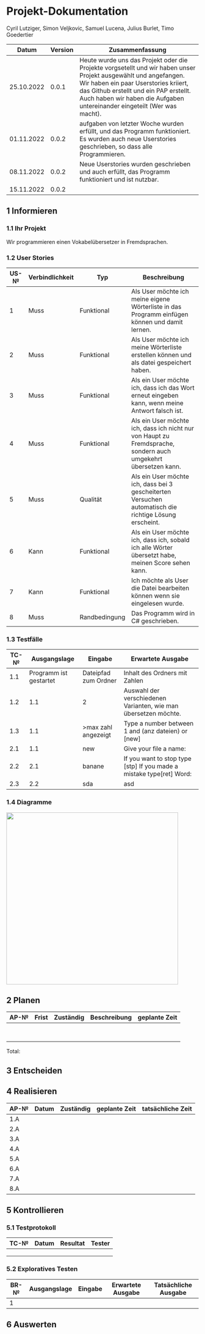 
# Projekt-Dokumentation


Cyril Lutziger, Simon Veljkovic, Samuel Lucena, Julius Burlet, Timo Goedertier

| Datum | Version | Zusammenfassung                                              |
| ----- | ------- | ------------------------------------------------------------ |
| 25.10.2022| 0.0.1 | Heute wurde uns das Projekt oder die Projekte vorgsetellt und wir haben unser Projekt ausgewählt und angefangen. Wir haben ein paar Userstories kriiert, das Github erstellt und ein PAP erstellt. Auch haben  wir haben die Aufgaben untereinander eingeteilt (Wer was macht). |
| 01.11.2022| 0.0.2 | aufgaben von letzter Woche wurden erfüllt, und das Programm funktioniert. Es wurden auch neue Userstories geschrieben, so dass alle Programmieren.|
| 08.11.2022| 0.0.2 | Neue Userstories wurden geschrieben und auch erfüllt, das Programm funktioniert und ist nutzbar.|
| 15.11.2022| 0.0.2 | |

## 1 Informieren

### 1.1 Ihr Projekt

Wir programmieren einen Vokabelübersetzer in Fremdsprachen.

### 1.2 User Stories

| US-№ | Verbindlichkeit | Typ  | Beschreibung                       |
| ---- | --------------- | ---- | ---------------------------------- |
|1|Muss|Funktional|Als User möchte ich meine eigene Wörterliste in das Programm einfügen können und damit lernen.|
|2|Muss|Funktional|Als User möchte ich meine Wörterliste erstellen können und als datei gespeichert haben.|
|3|Muss|Funktional| Als ein User möchte ich, dass ich das Wort erneut eingeben kann, wenn meine Antwort falsch ist. |     
|4|Muss|Funktional| Als ein User möchte ich, dass ich nicht nur von Haupt zu Fremdsprache, sondern auch umgekehrt übersetzen kann.|
|5|Muss|Qualität|Als ein User möchte ich, dass bei 3 gescheiterten Versuchen automatisch die richtige Lösung erscheint. |   
|6|Kann|Funktional| Als ein User möchte ich, dass ich, sobald ich alle Wörter übersetzt habe, meinen Score sehen kann. |
|7|Kann|Funktional|Ich möchte als User die Datei bearbeiten können wenn sie eingelesen wurde.|
|8|Muss|Randbedingung|Das Programm wird in C# geschrieben.|

### 1.3 Testfälle

| TC-№ | Ausgangslage | Eingabe | Erwartete Ausgabe |
| ---- | ------------ | ------- | ----------------- |
|1.1|Programm ist gestartet|Dateipfad zum Ordner|Inhalt des Ordners mit Zahlen|
|1.2|1.1|2|Auswahl der verschiedenen Varianten, wie man übersetzen möchte.|
|1.3|1.1|>max zahl angezeigt|Type a number between 1 and (anz dateien) or [new]|
|2.1|1.1|new|Give your file a name: |
|2.2|2.1|banane|If you want to stop type [stp] If you made a mistake type[ret] Word: |
|2.3|2.2|sda|asd|


### 1.4 Diagramme
<img src="https://user-images.githubusercontent.com/110893288/199201748-bc23c79d-41f0-413a-9f05-a80301698ae5.png" width="450">




## 2 Planen

| AP-№ | Frist | Zuständig | Beschreibung | geplante Zeit |
| ---- | ----- | --------- | ------------ | ------------- |
|      |       |           |              |               |
|      |       |           |              |               |
|      |       |           |              |               |
|      |       |           |              |               |
|      |       |           |              |               |
|      |       |           |              |               |
|      |       |           |              |               |
|      |       |           |              |               |

Total: 


## 3 Entscheiden



## 4 Realisieren

| AP-№ | Datum | Zuständig | geplante Zeit | tatsächliche Zeit |
| ---- | ----- | --------- | ------------- | ----------------- |
| 1.A  |       |           |               |                   |
| 2.A  |       |           |               |                   |
| 3.A  |       |           |               |                   |
| 4.A  |       |           |               |                   |
| 5.A  |       |           |               |                   |
| 6.A  |       |           |               |                   |
| 7.A  |       |           |               |                   |
| 8.A  |       |           |               |                   |

## 5 Kontrollieren

### 5.1 Testprotokoll

|  TC-№ | Datum | Resultat | Tester |
| ----- | -------- | ------ | ------- |
|       |          |        |         |
|       |          |        |         |
|       |          |        |         |



### 5.2 Exploratives Testen

| BR-№ | Ausgangslage | Eingabe | Erwartete Ausgabe | Tatsächliche Ausgabe |
| ---- | ------------ | ------- | ----------------- | -------------------- |
| 1    |              |         |                   |                      |

## 6 Auswerten
